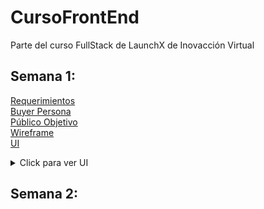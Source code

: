 # CursoFrontEnd
Parte del curso FullStack de LaunchX de Inovacción Virtual
## Semana 1:
[Requerimientos](https://github.com/Exusai/CursoFrontEnd/blob/master/01-Intro/Requerimientos%20Abogabot.pdf)\
[Buyer Persona](https://github.com/Exusai/CursoFrontEnd/blob/master/01-Intro/Buyer%20Persona.pdf)\
[Público Objetivo](https://github.com/Exusai/CursoFrontEnd/blob/master/01-Intro/Target%20Audience.pdf)\
[Wireframe](https://github.com/Exusai/CursoFrontEnd/blob/master/01-Intro/WireFrame%20Abogabot.pdf)\
[UI](https://github.com/Exusai/CursoFrontEnd/blob/master/01-Intro/Abogabot%20UI.pdf)

<details>
  <summary>Click para ver UI</summary>
  <p align="center">
    <img src="https://user-images.githubusercontent.com/47704357/156059263-cfe894cd-2e5e-4f43-bd84-3b42888883e9.png">
  </p>
  <p align="center">
    <img src="https://user-images.githubusercontent.com/47704357/156060209-730d497c-799e-44cd-a5c4-2ca48074ec8b.png">
  </p>
  <p align="center">
    <img src="https://user-images.githubusercontent.com/47704357/156060396-aef9ca2c-c849-4d77-9f0b-564ec1050d55.png">
  </p>
  <p align="center">
    <img src="https://user-images.githubusercontent.com/47704357/156060285-2267d7ad-6d25-45be-9e02-bf8f9443bac7.png">
  </p>
  <p align="center">
    <img src="https://user-images.githubusercontent.com/47704357/156060347-574c45de-6b59-4782-9ddf-40c2e37afb3e.png">
  </p>
</details>

## Semana 2:
